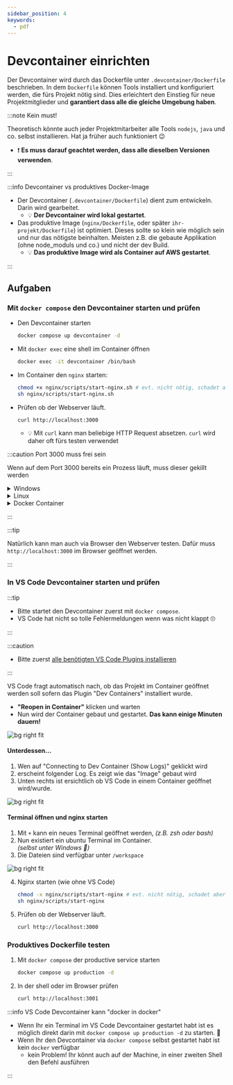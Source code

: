 ```yaml
---
sidebar_position: 4
keywords:
  - pdf
---
```


# Devcontainer einrichten

Der Devcontainer wird durch das Dockerfile unter `.devcontainer/Dockerfile`
beschrieben. In dem `Dockerfile` können Tools installiert und konfiguriert
werden, die fürs Projekt nötig sind. Dies erleichtert den Einstieg für neue
Projektmitglieder und **garantiert dass alle die gleiche Umgebung haben**.

:::note Kein must!

Theoretisch könnte auch jeder Projektmitarbeiter alle Tools `nodejs`, `java` und
co. selbst installieren. Hat ja früher auch funktioniert :wink:

- :exclamation: **Es muss darauf geachtet werden, dass alle dieselben Versionen
  verwenden**.

:::

:::info Devcontainer vs produktives Docker-Image

- Der Devcontainer (`.devcontainer/Dockerfile`) dient zum entwickeln. Darin wird
  gearbeitet.
  - :bulb: **Der Devcontainer wird lokal gestartet**.
- Das produktive Image (`nginx/Dockerfile`, oder später
  `ihr-projekt/Dockerfile`) ist optimiert. Dieses sollte so klein wie möglich
  sein und nur das nötigste beinhalten. Meisten z.B. die gebaute Applikation
  (ohne node_moduls und co.) und nicht der dev Build.
  - :bulb: **Das produktive Image wird als Container auf AWS gestartet**.

:::

## Aufgaben

### Mit `docker compose` den Devcontainer starten und prüfen

- Den Devcontainer starten
  ```bash
  docker compose up devcontainer -d
  ```
- Mit `docker exec` eine shell im Container öffnen
  ```bash
  docker exec -it devcontainer /bin/bash
  ```
- Im Container den `nginx` starten:
  ```bash
  chmod +x nginx/scripts/start-nginx.sh # evt. nicht nötig, schadet aber nicht
  sh nginx/scripts/start-nginx.sh
  ```
- Prüfen ob der Webserver läuft.
  ```bash
  curl http://localhost:3000
  ```
  - :bulb: Mit `curl` kann man beliebige HTTP Request absetzen. `curl` wird
    daher oft fürs testen verwendet

:::caution Port 3000 muss frei sein

Wenn auf dem Port 3000 bereits ein Prozess läuft, muss dieser gekillt werden

<details>
<summary>Windows</summary>

```powershell
$ netstat -ano | findstr :3000
>TCP     0.0.0.0:3000    0.0.0.0:0   LISTENING   2660
>TCP     [::]:3000       [::]:0      LISTENING   2660
$ taskkill /PID 2660 /F
```

</details>

<details>
<summary>Linux</summary>

```bash
kill $(lsof -t -i:3000)
```

</details>

<details>
<summary>Docker Container</summary>

Wenn der Port 3000 von einem anderen Docker Container belegt ist muss dieser gestoppt werden.

```bash
$ docker ps
> CONTAINER ID   IMAGE    COMMAND                 CREATED         STATUS          PORTS                                       NAMES
> 95a55d07e361   a-image   "/bin/sh -c 'while s…"   2 seconds ago   Up 2 seconds   0.0.0.0:3000->3000/tcp, :::3000->3000/tcp  container-name
$ docker stop container-name
```

</details>

:::

:::tip

Natürlich kann man auch via Browser den Webserver testen. Dafür muss
`http://localhost:3000` im Browser geöffnet werden.

:::

### In VS Code Devcontainer starten und prüfen

:::tip

- Bitte startet den Devcontainer zuerst mit `docker compose`.
- VS Code hat nicht so tolle Fehlermeldungen wenn was nicht klappt 🙄

:::

:::caution

- Bitte zuerst
  [alle benötigten VS Code Plugins installieren](/docs/lektionen/woche03/aufgabe-install-tools.md#vs-code-must-have-plugins)

:::

<div className="grid"><div>

VS Code fragt automatisch nach, ob das Projekt im Container geöffnet werden soll
sofern das Plugin "Dev Containers" installiert wurde.

- **"Reopen in Container"** klicken und warten
- Nun wird der Container gebaut und gestartet. **Das kann einige Minuten
  dauern!**

</div><div>

![bg right fit](../images/vscode-open-in-devcontainer.png)

</div></div>

#### Unterdessen...

<div className="grid"><div>

1. Wen auf "Connecting to Dev Container (Show Logs)" geklickt wird
2. erscheint folgender Log. Es zeigt wie das "Image" gebaut wird
3. Unten rechts ist ersichtlich ob VS Code in einem Container geöffnet
   wird/wurde.

</div><div>

![bg right fit](../images/vscode-open-devcontainer-logs.png)

</div></div>

#### Terminal öffnen und nginx starten

<div className="grid"><div>

1. Mit `+` kann ein neues Terminal geöffnet werden, _(z.B. zsh oder bash)_
2. Nun existiert ein ubuntu Terminal im Container. <br/> _(selbst unter Windows
   :exploding_head:)_
3. Die Dateien sind verfügbar unter `/workspace`

</div><div>

![bg right fit](../images/vscode-devcontainer-open-terminal.png)

</div></div>

4. Nginx starten (wie ohne VS Code)
   ```bash
   chmod -x nginx/scripts/start-nginx # evt. nicht nötig, schadet aber nicht
   sh nginx/scripts/start-nginx
   ```
5. Prüfen ob der Webserver läuft.
   ```bash
   curl http://localhost:3000
   ```

### Produktives Dockerfile testen

1. Mit `docker compose` der productive service starten
   ```bash
   docker compose up production -d
   ```
2. In der shell oder im Browser prüfen
   ```bash
   curl http://localhost:3001
   ```

:::info VS Code Devcontainer kann "docker in docker"

- Wenn Ihr ein Terminal im VS Code Devcontainer gestartet habt ist es möglich
  direkt darin mit `docker compose up production -d` zu starten.
  :exploding_head:
- Wenn Ihr den Devcontainer via `docker compose` selbst gestartet habt ist kein
  `docker` verfügbar
  - kein Problem! Ihr könnt auch auf der Machine, in einer zweiten Shell den
    Befehl ausführen

:::
